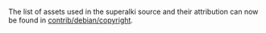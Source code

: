 The list of assets used in the superalki source and their attribution can now be found in [contrib/debian/copyright](../contrib/debian/copyright).

